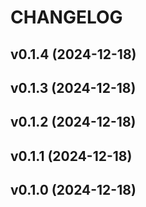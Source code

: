 # CHANGELOG


## v0.1.4 (2024-12-18)


## v0.1.3 (2024-12-18)


## v0.1.2 (2024-12-18)


## v0.1.1 (2024-12-18)


## v0.1.0 (2024-12-18)
